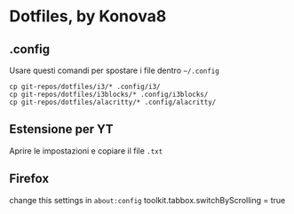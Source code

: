 # Dotfiles, by Konova8

## .config
Usare questi comandi per spostare i file dentro `~/.config`

    cp git-repos/dotfiles/i3/* .config/i3/
    cp git-repos/dotfiles/i3blocks/* .config/i3blocks/
    cp git-repos/dotfiles/alacritty/* .config/alacritty/

## Estensione per YT
Aprire le impostazioni e copiare il file `.txt`

## Firefox
change this settings in `about:config`
toolkit.tabbox.switchByScrolling = true
